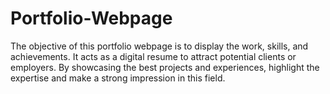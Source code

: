 # Portfolio-Webpage

The objective of this portfolio webpage is to display the work, skills, and achievements.
It acts as a digital resume to attract potential clients or employers.
By showcasing the best projects and experiences,  highlight the expertise and make a strong impression in this field.
